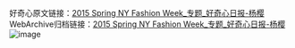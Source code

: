 好奇心原文链接：[2015 Spring NY Fashion Week_专题_好奇心日报-杨樱](https://www.qdaily.com/articles/2361.html)
WebArchive归档链接：[2015 Spring NY Fashion Week_专题_好奇心日报-杨樱](http://web.archive.org/web/20190623151028/https://www.qdaily.com/articles/2361.html)
![image](http://ww3.sinaimg.cn/large/007d5XDpgy1g3vc1sfp5qj30u01l5jwi)